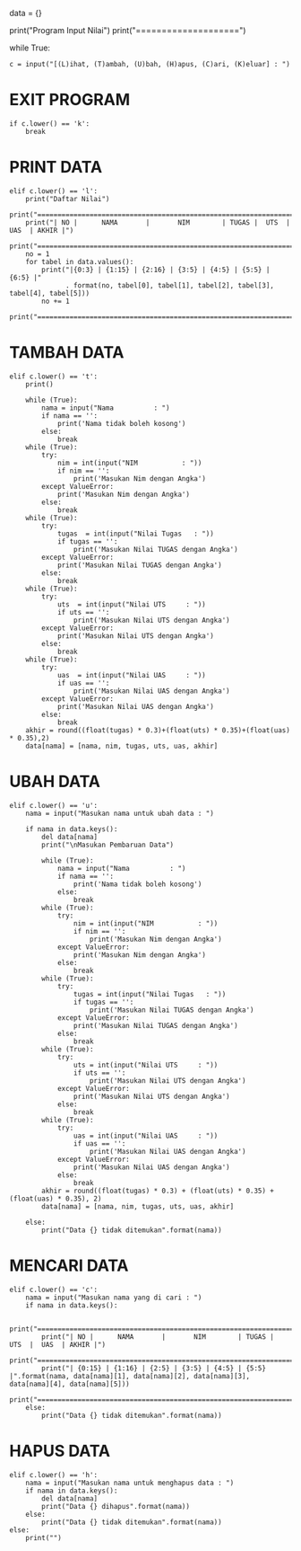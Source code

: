 data = {}

print("Program Input Nilai")
print("====================")

while True:

    c = input("[(L)ihat, (T)ambah, (U)bah, (H)apus, (C)ari, (K)eluar] : ")

# EXIT PROGRAM
    if c.lower() == 'k':
        break

# PRINT DATA
    elif c.lower() == 'l':
        print("Daftar Nilai")
        print("===========================================================================")
        print("| NO |      NAMA       |       NIM        | TUGAS |  UTS  |  UAS  | AKHIR |")
        print("===========================================================================")
        no = 1
        for tabel in data.values():
            print("|{0:3} | {1:15} | {2:16} | {3:5} | {4:5} | {5:5} | {6:5} |"
                  . format(no, tabel[0], tabel[1], tabel[2], tabel[3], tabel[4], tabel[5]))
            no += 1
        print("===========================================================================")


# TAMBAH DATA
    elif c.lower() == 't':
        print()

        while (True):
            nama = input("Nama          : ")
            if nama == '':
                print('Nama tidak boleh kosong')
            else:
                break
        while (True):
            try:
                nim = int(input("NIM           : "))
                if nim == '':
                    print('Masukan Nim dengan Angka')
            except ValueError:
                print('Masukan Nim dengan Angka')
            else:
                break
        while (True):
            try:
                tugas  = int(input("Nilai Tugas   : "))
                if tugas == '':
                    print('Masukan Nilai TUGAS dengan Angka')
            except ValueError:
                print('Masukan Nilai TUGAS dengan Angka')
            else:
                break
        while (True):
            try:
                uts  = int(input("Nilai UTS     : "))
                if uts == '':
                    print('Masukan Nilai UTS dengan Angka')
            except ValueError:
                print('Masukan Nilai UTS dengan Angka')
            else:
                break
        while (True):
            try:
                uas  = int(input("Nilai UAS     : "))
                if uas == '':
                    print('Masukan Nilai UAS dengan Angka')
            except ValueError:
                print('Masukan Nilai UAS dengan Angka')
            else:
                break
        akhir = round((float(tugas) * 0.3)+(float(uts) * 0.35)+(float(uas) * 0.35),2)
        data[nama] = [nama, nim, tugas, uts, uas, akhir]

# UBAH DATA
    elif c.lower() == 'u':
        nama = input("Masukan nama untuk ubah data : ")

        if nama in data.keys():
            del data[nama]
            print("\nMasukan Pembaruan Data")

            while (True):
                nama = input("Nama          : ")
                if nama == '':
                    print('Nama tidak boleh kosong')
                else:
                    break
            while (True):
                try:
                    nim = int(input("NIM           : "))
                    if nim == '':
                        print('Masukan Nim dengan Angka')
                except ValueError:
                    print('Masukan Nim dengan Angka')
                else:
                    break
            while (True):
                try:
                    tugas = int(input("Nilai Tugas   : "))
                    if tugas == '':
                        print('Masukan Nilai TUGAS dengan Angka')
                except ValueError:
                    print('Masukan Nilai TUGAS dengan Angka')
                else:
                    break
            while (True):
                try:
                    uts = int(input("Nilai UTS     : "))
                    if uts == '':
                        print('Masukan Nilai UTS dengan Angka')
                except ValueError:
                    print('Masukan Nilai UTS dengan Angka')
                else:
                    break
            while (True):
                try:
                    uas = int(input("Nilai UAS     : "))
                    if uas == '':
                        print('Masukan Nilai UAS dengan Angka')
                except ValueError:
                    print('Masukan Nilai UAS dengan Angka')
                else:
                    break
            akhir = round((float(tugas) * 0.3) + (float(uts) * 0.35) + (float(uas) * 0.35), 2)
            data[nama] = [nama, nim, tugas, uts, uas, akhir]

        else:
            print("Data {} tidak ditemukan".format(nama))

# MENCARI DATA
    elif c.lower() == 'c':
        nama = input("Masukan nama yang di cari : ")
        if nama in data.keys():

            print("===========================================================================")
            print("| NO |      NAMA       |       NIM        | TUGAS |  UTS  |  UAS  | AKHIR |")
            print("===========================================================================")
            print("| {0:15} | {1:16} | {2:5} | {3:5} | {4:5} | {5:5} |".format(nama, data[nama][1], data[nama][2], data[nama][3], data[nama][4], data[nama][5]))
            print("===========================================================================")
        else:
            print("Data {} tidak ditemukan".format(nama))

# HAPUS DATA
    elif c.lower() == 'h':
        nama = input("Masukan nama untuk menghapus data : ")
        if nama in data.keys():
            del data[nama]
            print("Data {} dihapus".format(nama))
        else:
            print("Data {} tidak ditemukan".format(nama))
    else:
        print("")

